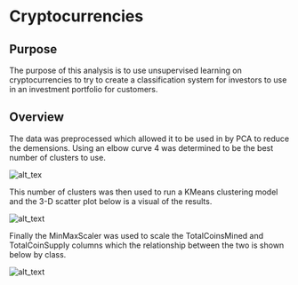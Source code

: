 # Cryptocurrencies

## Purpose
The purpose of this analysis is to use unsupervised learning on cryptocurrencies to try to create a classification system for investors to use in an investment portfolio for customers.  

## Overview

The data was preprocessed which allowed it to be used in by PCA to reduce the demensions.  Using an elbow curve 4 was determined to be the best number of clusters to use.

![alt_tex](https://github.com/duckhang2210/Crypto-Data/blob/main/bokeh_plot.png)

This number of clusters was then used to run a KMeans clustering model and the 3-D scatter plot below is a visual of the results.

![alt_text](https://github.com/duckhang2210/Crypto-Data/blob/main/3dplot.png)

Finally the MinMaxScaler was used to scale the TotalCoinsMined and TotalCoinSupply columns which the relationship between the two is shown below by class.

![alt_text](https://github.com/duckhang2210/Crypto-Data/blob/main/bokeh_plot_chart)

